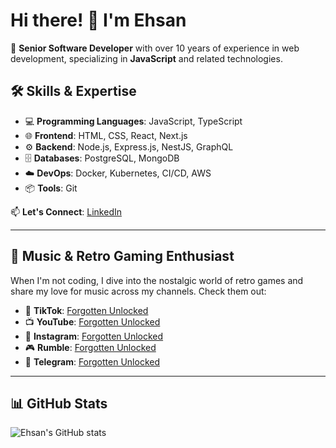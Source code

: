 # Hi there! 👋 I'm Ehsan

🎯 **Senior Software Developer** with over 10 years of experience in web development, specializing in **JavaScript** and related technologies.

## 🛠️ Skills & Expertise
- 💻 **Programming Languages**: JavaScript, TypeScript  
- 🌐 **Frontend**: HTML, CSS, React, Next.js
- ⚙️ **Backend**: Node.js, Express.js, NestJS, GraphQL  
- 🗄️ **Databases**: PostgreSQL, MongoDB  
- ☁️ **DevOps**: Docker, Kubernetes, CI/CD, AWS  
- 📦 **Tools**: Git  

📫 **Let's Connect**: [LinkedIn](https://www.linkedin.com/in/ehsan-shekari/)

---

## 🎵 Music & Retro Gaming Enthusiast
When I'm not coding, I dive into the nostalgic world of retro games and share my love for music across my channels. Check them out:

- 🎥 **TikTok**: [Forgotten Unlocked](https://www.tiktok.com/@forgotten.unlocked)  
- 📺 **YouTube**: [Forgotten Unlocked](https://www.youtube.com/@ForgottenUnlocked)  
- 📸 **Instagram**: [Forgotten Unlocked](https://www.instagram.com/forgotten.unlocked)  
- 🎮 **Rumble**: [Forgotten Unlocked](https://rumble.com/c/c-6778939)  
- 🔗 **Telegram**: [Forgotten Unlocked](https://t.me/forgotten_unlocked)  

---

## 📊 GitHub Stats
![Ehsan's GitHub stats](https://github-readme-stats.vercel.app/api?username=your-username&show_icons=true&theme=radical)
